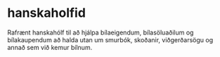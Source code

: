 # hanskaholfid
Rafrænt hanskahólf til að hjálpa bílaeigendum, bílasöluaðilum og bílakaupendum að halda utan um smurbók, skoðanir, viðgerðarsögu og annað sem við kemur bílnum.
